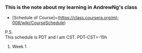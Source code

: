 ### This is the note about my learning in AndrewNg's class

* [Schedule of Course]=(https://class.coursera.org/ml-008/wiki/CourseSchedule)

P.S.<br>
This schedule is PDT and I am CST. PDT-CST=-15h

1. Week 1
